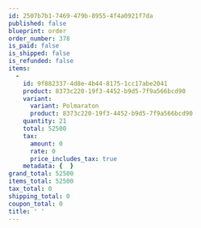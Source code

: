 ```yaml
---
id: 2507b7b1-7469-479b-8955-4f4a0921f7da
published: false
blueprint: order
order_number: 378
is_paid: false
is_shipped: false
is_refunded: false
items:
  -
    id: 9f882337-4d8e-4b44-8175-1cc17abe2041
    product: 8373c220-19f3-4452-b9d5-7f9a566bcd90
    variant:
      variant: Polmaraton
      product: 8373c220-19f3-4452-b9d5-7f9a566bcd90
    quantity: 21
    total: 52500
    tax:
      amount: 0
      rate: 0
      price_includes_tax: true
    metadata: {  }
grand_total: 52500
items_total: 52500
tax_total: 0
shipping_total: 0
coupon_total: 0
title: ' '
---
```

